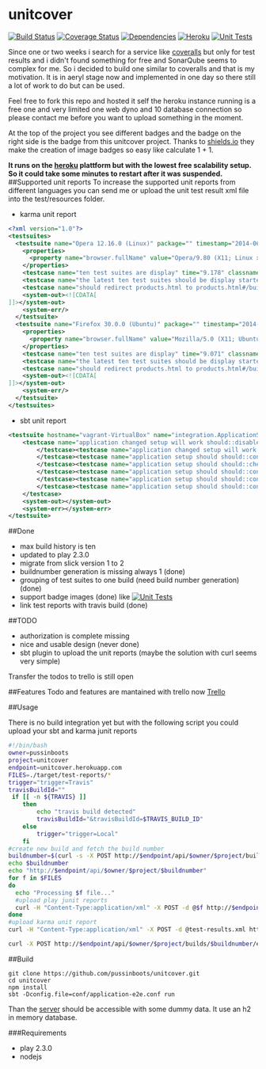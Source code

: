 unitcover
=======
[![Build Status](https://travis-ci.org/pussinboots/unitcover.svg?branch=master)](https://travis-ci.org/pussinboots/unitcover)
[![Coverage Status](https://img.shields.io/coveralls/pussinboots/unitcover.svg)](https://coveralls.io/r/pussinboots/unitcover?branch=master)
[![Dependencies](https://david-dm.org/pussinboots/unitcover.png)](https://david-dm.org/pussinboots/unitcover)
[![Heroku](http://heroku-badge.heroku.com/?app=unitcover)](https://unitcover.herokuapp.com/products.html#/builds/pussinboots/unitcover/builds)
[![Unit Tests](https://unitcover.herokuapp.com/api/pussinboots/unitcover/badge?ts=10)](https://unitcover.herokuapp.com/#/builds/pussinboots/unitcover/builds)


Since one or two weeks i search for a service like [coveralls](https://coveralls.io) but only for test results and i didn't found something for free and
SonarQube seems to complex for me. So i decided to build one similar to coveralls and that is my motivation. It is in aeryl stage now and implemented in one day so there still a lot of work to do but can be used.

Feel free to fork this repo and hosted it self the heroku instance running is a free one and very limited one web dyno and 10 database connection so please contact me before you want to upload something in the moment. 

At the top of the project you see different badges and the badge on the right side is the badge from this unitcover project. Thanks to [shields.io](http://shields.io/) they make the creation of image badges so easy like calculate 1 + 1.

**It runs on the [heroku](https://www.heroku.com/) plattform but with the lowest free scalability setup. So it could take some minutes to restart after it was suspended.**
##Supported unit reports
To increase the supported unit reports from different languages you can send me or upload the unit test result xml file into the test/resources folder. 

* karma unit report
```xml
<?xml version="1.0"?>
<testsuites>
  <testsuite name="Opera 12.16.0 (Linux)" package="" timestamp="2014-06-18T18:38:51" id="0" hostname="vagrant-VirtualBox" tests="3" errors="0" failures="0" time="10.997">
    <properties>
      <property name="browser.fullName" value="Opera/9.80 (X11; Linux x86_64) Presto/2.12.388 Version/12.16"/>
    </properties>
    <testcase name="ten test suites are display" time="9.178" classname="Opera 12.16.0 (Linux).UnitCover build with eleven test suites"/>
    <testcase name="the latest ten test suites should be display started with the eleven test suite" time="1.103" classname="Opera 12.16.0 (Linux).UnitCover build with eleven test suites"/>
    <testcase name="should redirect products.html to products.html#/builds" time="0.716" classname="Opera 12.16.0 (Linux).UnitCover"/>
    <system-out><![CDATA[
]]></system-out>
    <system-err/>
  </testsuite>
  <testsuite name="Firefox 30.0.0 (Ubuntu)" package="" timestamp="2014-06-18T18:38:51" id="0" hostname="vagrant-VirtualBox" tests="3" errors="0" failures="0" time="10.684">
    <properties>
      <property name="browser.fullName" value="Mozilla/5.0 (X11; Ubuntu; Linux x86_64; rv:30.0) Gecko/20100101 Firefox/30.0"/>
    </properties>
    <testcase name="ten test suites are display" time="9.071" classname="Firefox 30.0.0 (Ubuntu).UnitCover build with eleven test suites"/>
    <testcase name="the latest ten test suites should be display started with the eleven test suite" time="1.149" classname="Firefox 30.0.0 (Ubuntu).UnitCover build with eleven test suites"/>
    <testcase name="should redirect products.html to products.html#/builds" time="0.464" classname="Firefox 30.0.0 (Ubuntu).UnitCover"/>
    <system-out><![CDATA[
]]></system-out>
    <system-err/>
  </testsuite>
</testsuites>
```
* sbt unit report
```xml
<testsuite hostname="vagrant-VirtualBox" name="integration.ApplicationSpec" tests="7" errors="0" failures="0" skipped="0" time="1.975">
	<testcase name="application changed setup will work should::disable db ssl" classname="integration.ApplicationSpec" time="0.066">
		</testcase><testcase name="application changed setup will work should::enable DB logging" classname="integration.ApplicationSpec" time="0.039">
		</testcase><testcase name="application setup should should::configured with custom keystore is enabled" classname="integration.ApplicationSpec" time="0.046">
		</testcase><testcase name="application setup should should::check reditect to products.html work" classname="integration.ApplicationSpec" time="1.469">
		</testcase><testcase name="application setup should should::configured to redirect all http request to https on heroku" classname="integration.ApplicationSpec" time="0.222">
		</testcase><testcase name="application setup should should::configured with custom truststore is enabled" classname="integration.ApplicationSpec" time="0.046">
		</testcase><testcase name="application setup should should::configured with DB logging deactivate" classname="integration.ApplicationSpec" time="0.078">
	</testcase>
	<system-out></system-out>
	<system-err></system-err>
</testsuite>
```

##Done
* max build history is ten
* updated to play 2.3.0
* migrate from slick version 1 to 2
* buildnumber generation is missing always 1 (done)
* grouping of test suites to one build (need build number generation) (done)
* support badge images (done) like [![Unit Tests](https://unitcover.herokuapp.com/api/pussinboots/unitcover/badge?ts=10)](https://unitcover.herokuapp.com/#/builds/pussinboots/unitcover/builds)
* link test reports with travis build (done)

##TODO
* authorization is complete missing
* nice and usable design (never done)
* sbt plugin to upload the unit reports (maybe the solution with curl seems very simple)

Transfer the todos to trello is still open

##Features
Todo and features are mantained with trello now [Trello](https://trello.com/b/tPkEhbaY/unitcover)


##Usage

There is no build integration yet but with the following script you could upload your sbt and karma junit reports
```bash
#!/bin/bash
owner=pussinboots
project=unitcover
endpoint=unitcover.herokuapp.com
FILES=./target/test-reports/*
trigger="trigger=Travis"
travisBuildId=""
 if [[ -n ${TRAVIS} ]]
    then
        echo "travis build detected"
        travisBuildId="&travisBuildId=$TRAVIS_BUILD_ID"
    else
        trigger="trigger=Local"
    fi
#create new build and fetch the build number
buildnumber=$(curl -s -X POST http://$endpoint/api/$owner/$project/builds?$trigger$travisBuildId | sed -E 's/.*"buildNumber":([0-9]*).*/\1/')
echo $buildnumber
echo "http://$endpoint/api/$owner/$project/$buildnumber"
for f in $FILES
do
  echo "Processing $f file..."
  #upload play junit reports
  curl -H "Content-Type:application/xml" -X POST -d @$f http://$endpoint/api/$owner/$project/$buildnumber
done
#upload karma unit report
curl -H "Content-Type:application/xml" -X POST -d @test-results.xml http://$endpoint/api/$owner/$project/$buildnumber

curl -X POST http://$endpoint/api/$owner/$project/builds/$buildnumber/end
```
##Build

```
git clone https://github.com/pussinboots/unitcover.git
cd unitcover
npm install
sbt -Dconfig.file=conf/application-e2e.conf run
```
Than the [server](http://localhost:9000/#/builds/pussinboots/banbapp/builds) should be accessible with some dummy data. It use 
an h2 in memory database.

###Requirements
* play 2.3.0
* nodejs
